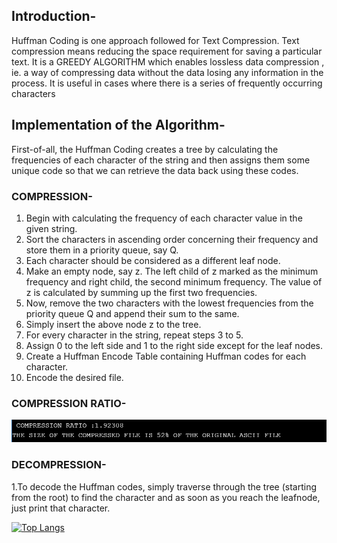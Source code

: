 ## Introduction-
Huffman Coding is one approach followed for Text Compression. Text
compression means reducing the space requirement for saving a particular text.
It is a GREEDY ALGORITHM which enables lossless data compression , ie. a way of
compressing data without the data losing any information in the process. It is
useful in cases where there is a series of frequently occurring characters

## Implementation of the Algorithm-
First-of-all, the Huffman Coding creates a tree by calculating the frequencies of each
character of the string and then assigns them some unique code so that we can
retrieve the data back using these codes.

### COMPRESSION-
1. Begin with calculating the frequency of each character value in the given
string.
2. Sort the characters in ascending order concerning their frequency and store
them in a priority queue, say Q.
3. Each character should be considered as a different leaf node.
4. Make an empty node, say z. The left child of z marked as the minimum
frequency and right child, the second minimum frequency. The value of z is
calculated by summing up the first two frequencies.
5. Now, remove the two characters with the lowest frequencies from the
priority queue Q and append their sum to the same.
6. Simply insert the above node z to the tree.
7. For every character in the string, repeat steps 3 to 5.
8. Assign 0 to the left side and 1 to the right side except for the leaf nodes.
9. Create a Huffman Encode Table containing Huffman codes for each character.
10. Encode the desired file.

### COMPRESSION RATIO-
![huff3](huff3.png)

### DECOMPRESSION-
1.To decode the Huffman codes, simply traverse through the tree (starting from the root) to find the character and as soon as you reach the leafnode, just print that character.

[![Top Langs](https://github-readme-stats.vercel.app/api/top-langs/?username=harsh-ita7&exclude_repo=github-readme-stats,harsh-ita7.github.io)](https://github.com/harsh-ita7/github-readme-stats)
